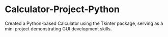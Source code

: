 # Calculator-Project-Python
Created a Python-based Calculator using the Tkinter package, serving as a mini project demonstrating GUI development skills.
